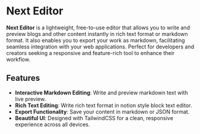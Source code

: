 # Next Editor

**Next Editor** is a lightweight, free-to-use editor that allows you to write and preview blogs and other content instantly in rich text format or markdown format. It also enables you to export your work as markdown, facilitating seamless integration with your web applications. Perfect for developers and creators seeking a responsive and feature-rich tool to enhance their workflow.

## Features

- **Interactive Markdown Editing**: Write and preview markdown text with live preview.
- **Rich Text Editing**: Write rich text format in notion style block text editor.
- **Export Functionality**: Save your content in markdown or JSON format.
- **Beautiful UI**: Designed with TailwindCSS for a clean, responsive experience across all devices.
